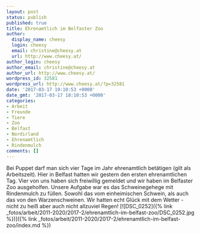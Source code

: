 ```yaml
---
layout: post
status: publish
published: true
title: Ehrenamtlich im Belfaster Zoo
author:
  display_name: cheesy
  login: cheesy
  email: christine@cheesy.at
  url: http://www.cheesy.at/
author_login: cheesy
author_email: christine@cheesy.at
author_url: http://www.cheesy.at/
wordpress_id: 32581
wordpress_url: http://www.cheesy.at/?p=32581
date: '2017-03-17 19:10:53 +0000'
date_gmt: '2017-03-17 18:10:53 +0000'
categories:
- Arbeit
- Freunde
- Tiere
- Zoo
- Belfast
- Nordirland
- Ehrenamtlich
- Rindenmulch
comments: []
---
```

Bei Puppet darf man sich vier Tage im Jahr ehrenamtlich betätigen (gilt als Arbeitszeit). Hier in Belfast hatten wir gestern den ersten ehrenamtlichen Tag. Vier von uns haben sich freiwillig gemeldet und wir haben im Belfaster Zoo ausgeholfen. Unsere Aufgabe war es das Schweinegehege mit Rindenmulch zu füllen. Sowohl das vom einheimischen Schwein, als auch das von den Warzenschweinen. Wir hatten echt Glück mit dem Wetter - nicht zu heiß aber auch nicht allzuviel Regen!
[![DSC_0252]({% link _fotos/arbeit/2011-2020/2017-2/ehrenamtlich-im-belfast-zoo/DSC_0252.jpg %})]({% link _fotos/arbeit/2011-2020/2017-2/ehrenamtlich-im-belfast-zoo/index.md %})
